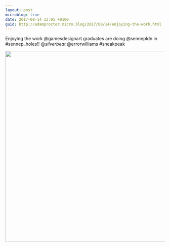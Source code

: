 ```yaml
---
layout: post
microblog: true
date: 2017-08-14 13:01 +0100
guid: http://adamprocter.micro.blog/2017/08/14/enjoying-the-work.html
---
```

Enjoying the work @gamesdesignart graduates are doing @sennepldn in #sennep_holes!! @_silverbeat_ @errorwilliams #sneakpeak

<img src="http://discursive.adamprocter.co.uk/uploads/2017/1fdba37c5f.jpg" width="600" height="600" />
